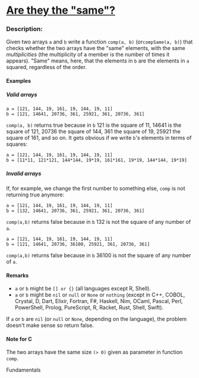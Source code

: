 <div class="w-full panel bg-ui-section"><h1><a href="https://www.codewars.com/kata/550498447451fbbd7600041c" target="_blank">Are they the "same"?</a></h1><h3 class="wf-title-alt">Description:</h3><div class="markdown prose max-w-5xl mx-auto overflow-x-auto break-words" id="description"><p>Given two arrays <code>a</code> and <code>b</code> write a function <code>comp(a, b)</code> (or<code>compSame(a, b)</code>) that checks whether the two arrays have the "same" elements, with the same <em>multiplicities</em> (the multiplicity of a member is the number of times it appears). "Same" means, here, that the elements in <code>b</code> are the elements in <code>a</code> squared, regardless of the order.</p>
<h4 id="examples">Examples</h4>
<h5 id="valid-arrays">Valid arrays</h5>
<pre><code>a = [121, 144, 19, 161, 19, 144, 19, 11]  
b = [121, 14641, 20736, 361, 25921, 361, 20736, 361]
</code></pre>
<p><code>comp(a, b)</code> returns true because in <code>b</code> 121 is the square of 11, 14641 is the square of 121, 20736 the square of 144, 361 the square of 19, 25921 the square of 161, and so on. It gets obvious if we write <code>b</code>'s elements in terms of squares:</p>
<pre><code>a = [121, 144, 19, 161, 19, 144, 19, 11] 
b = [11*11, 121*121, 144*144, 19*19, 161*161, 19*19, 144*144, 19*19]
</code></pre>
<h5 id="invalid-arrays">Invalid arrays</h5>
<p>If, for example, we change the first number to something else, <code>comp</code> is not returning true anymore:</p>
<pre><code>a = [121, 144, 19, 161, 19, 144, 19, 11]  
b = [132, 14641, 20736, 361, 25921, 361, 20736, 361]
</code></pre>
<p><code>comp(a,b)</code> returns false because in <code>b</code> 132 is not the square of any number of <code>a</code>.</p>
<pre><code>a = [121, 144, 19, 161, 19, 144, 19, 11]  
b = [121, 14641, 20736, 36100, 25921, 361, 20736, 361]
</code></pre>
<p><code>comp(a,b)</code> returns false because in <code>b</code> 36100 is not the square of any number of <code>a</code>.</p>
<h4 id="remarks">Remarks</h4>
<ul>
<li><code>a</code> or <code>b</code> might be <code>[] or {}</code> (all languages except R, Shell).</li>
<li><code>a</code> or <code>b</code> might be <code>nil</code> or <code>null</code> or <code>None</code> or <code>nothing</code> (except in C++, COBOL, Crystal, D, Dart, Elixir, Fortran, F#, Haskell, Nim, OCaml, Pascal, Perl, PowerShell, Prolog, PureScript, R, Racket, Rust, Shell, Swift).</li>
</ul>
<p>If <code>a</code> or <code>b</code> are <code>nil</code> (or <code>null</code> or <code>None</code>, depending on the language), the problem doesn't make sense so return false.</p>
<h4 id="note-for-c">Note for C</h4>
<p>The two arrays have the same size <code>(&gt; 0)</code> given as parameter in function <code>comp</code>.</p>
</div><div class="pt-4 max-w-5xl mx-auto"><div class="mt-4"><span><i class="icon-moon-tag "></i></span><div class="keyword-tag">Fundamentals</div></div></div></div>